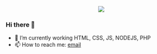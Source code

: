 <p align="center">
  <img src="./bg.gif" />
</p>

### Hi there 👋


- 🔭 I’m currently working HTML, CSS, JS, NODEJS, PHP
- 📫 How to reach me:  [email](mailto:contact@stevenoyer.fr)
